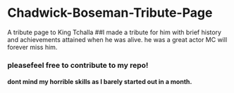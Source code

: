 # Chadwick-Boseman-Tribute-Page
A tribute page to King Tchalla
##I made a tribute for him with brief history and achievements attained when he was alive. he was a great actor MC will forever miss him.
### pleasefeel free to contribute to my repo!
#### dont mind my horrible skills as I barely started out in a month.
